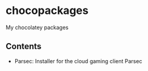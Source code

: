 # chocopackages
My chocolatey packages

## Contents

- Parsec: Installer for the cloud gaming client Parsec
